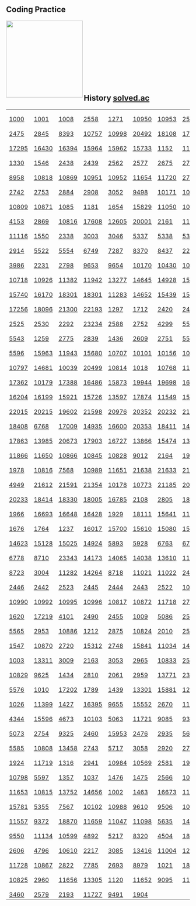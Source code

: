 ## Coding Practice
<img align='left' src="http://mazassumnida.wtf/api/v2/generate_badge?boj=ket0804" height="210">
</br></br></br></br></br></br></br></br></br></br>

## History <a href="https://solved.ac/profile/ket0804"> solved.ac
   
<table>
<tr>
   <td>
      <a href="https://www.acmicpc.net/problem/1000">
          <img src="https://static.solved.ac/tier_small/1.svg" height="14">
          1000
      </a>
   </td>
   <td>
      <a href="https://www.acmicpc.net/problem/1001">
          <img src="https://static.solved.ac/tier_small/1.svg" height="14">
          1001
      </a>
   </td>
   <td>
      <a href="https://www.acmicpc.net/problem/1008">
          <img src="https://static.solved.ac/tier_small/1.svg" height="14">
          1008
      </a>
   </td>
   <td>
      <a href="https://www.acmicpc.net/problem/2558">
          <img src="https://static.solved.ac/tier_small/1.svg" height="14">
          2558
      </a>
   </td>
   <td>
      <a href="https://www.acmicpc.net/problem/1271">
          <img src="https://static.solved.ac/tier_small/1.svg" height="14">
          1271
      </a>
   </td>
   <td>
      <a href="https://www.acmicpc.net/problem/10950">
          <img src="https://static.solved.ac/tier_small/3.svg" height="14">
          10950
      </a>
   </td>
   <td>
      <a href="https://www.acmicpc.net/problem/10953">
          <img src="https://static.solved.ac/tier_small/4.svg" height="14">
          10953
      </a>
   </td>
   <td>
      <a href="https://www.acmicpc.net/problem/2557">
          <img src="https://static.solved.ac/tier_small/1.svg" height="14">
          2557
      </a>
   </td>
</tr>
<tr>
   <td>
      <a href="https://www.acmicpc.net/problem/2475">
          <img src="https://static.solved.ac/tier_small/1.svg" height="14">
          2475
      </a>
   </td>
   <td>
      <a href="https://www.acmicpc.net/problem/2845">
          <img src="https://static.solved.ac/tier_small/1.svg" height="14">
          2845
      </a>
   </td>
   <td>
      <a href="https://www.acmicpc.net/problem/8393">
          <img src="https://static.solved.ac/tier_small/1.svg" height="14">
          8393
      </a>
   </td>
   <td>
      <a href="https://www.acmicpc.net/problem/10757">
          <img src="https://static.solved.ac/tier_small/1.svg" height="14">
          10757
      </a>
   </td>
   <td>
      <a href="https://www.acmicpc.net/problem/10998">
          <img src="https://static.solved.ac/tier_small/1.svg" height="14">
          10998
      </a>
   </td>
   <td>
      <a href="https://www.acmicpc.net/problem/20492">
          <img src="https://static.solved.ac/tier_small/1.svg" height="14">
          20492
      </a>
   </td>
   <td>
      <a href="https://www.acmicpc.net/problem/18108">
          <img src="https://static.solved.ac/tier_small/1.svg" height="14">
          18108
      </a>
   </td>
   <td>
      <a href="https://www.acmicpc.net/problem/17496">
          <img src="https://static.solved.ac/tier_small/1.svg" height="14">
          17496
      </a>
   </td>
</tr>
<tr>
   <td>
      <a href="https://www.acmicpc.net/problem/17295">
          <img src="https://static.solved.ac/tier_small/1.svg" height="14">
          17295
      </a>
   </td>
   <td>
      <a href="https://www.acmicpc.net/problem/16430">
          <img src="https://static.solved.ac/tier_small/1.svg" height="14">
          16430
      </a>
   </td>
   <td>
      <a href="https://www.acmicpc.net/problem/16394">
          <img src="https://static.solved.ac/tier_small/1.svg" height="14">
          16394
      </a>
   </td>
   <td>
      <a href="https://www.acmicpc.net/problem/15964">
          <img src="https://static.solved.ac/tier_small/1.svg" height="14">
          15964
      </a>
   </td>
   <td>
      <a href="https://www.acmicpc.net/problem/15962">
          <img src="https://static.solved.ac/tier_small/1.svg" height="14">
          15962
      </a>
   </td>
   <td>
      <a href="https://www.acmicpc.net/problem/15733">
          <img src="https://static.solved.ac/tier_small/1.svg" height="14">
          15733
      </a>
   </td>
   <td>
      <a href="https://www.acmicpc.net/problem/1152">
          <img src="https://static.solved.ac/tier_small/4.svg" height="14">
          1152
      </a>
   </td>
   <td>
      <a href="https://www.acmicpc.net/problem/1157">
          <img src="https://static.solved.ac/tier_small/5.svg" height="14">
          1157
      </a>
   </td>
</tr>
 <tr>
   <td>
      <a href="https://www.acmicpc.net/problem/1330">
          <img src="https://static.solved.ac/tier_small/2.svg" height="14">
          1330
      </a>
   </td>
   <td>
      <a href="https://www.acmicpc.net/problem/1546">
          <img src="https://static.solved.ac/tier_small/5.svg" height="14">
          1546
      </a>
   </td>
   <td>
      <a href="https://www.acmicpc.net/problem/2438">
          <img src="https://static.solved.ac/tier_small/3.svg" height="14">
          2438
      </a>
   </td>
   <td>
      <a href="https://www.acmicpc.net/problem/2439">
          <img src="https://static.solved.ac/tier_small/3.svg" height="14">
          2439
      </a>
   </td>
   <td>
      <a href="https://www.acmicpc.net/problem/2562">
          <img src="https://static.solved.ac/tier_small/4.svg" height="14">
          2562
      </a>
   </td>
   <td>
      <a href="https://www.acmicpc.net/problem/2577">
          <img src="https://static.solved.ac/tier_small/4.svg" height="14">
          2577
      </a>
   </td>
   <td>
      <a href="https://www.acmicpc.net/problem/2675">
          <img src="https://static.solved.ac/tier_small/4.svg" height="14">
          2675
      </a>
   </td>
   <td>
      <a href="https://www.acmicpc.net/problem/2739">
          <img src="https://static.solved.ac/tier_small/3.svg" height="14">
          2739
      </a>
   </td>
</tr>
<tr>
   <td>
      <a href="https://www.acmicpc.net/problem/8958">
          <img src="https://static.solved.ac/tier_small/4.svg" height="14">
          8958
      </a>
   </td>
   <td>
      <a href="https://www.acmicpc.net/problem/10818">
          <img src="https://static.solved.ac/tier_small/3.svg" height="14">
          10818
      </a>
   </td>
   <td>
      <a href="https://www.acmicpc.net/problem/10869">
          <img src="https://static.solved.ac/tier_small/1.svg" height="14">
          10869
      </a>
   </td>
   <td>
      <a href="https://www.acmicpc.net/problem/10951">
          <img src="https://static.solved.ac/tier_small/3.svg" height="14">
          10951
      </a>
   </td>
   <td>
      <a href="https://www.acmicpc.net/problem/10952">
          <img src="https://static.solved.ac/tier_small/3.svg" height="14">
          10952
      </a>
   </td>
   <td>
      <a href="https://www.acmicpc.net/problem/11654">
          <img src="https://static.solved.ac/tier_small/1.svg" height="14">
          11654
      </a>
   </td>
   <td>
      <a href="https://www.acmicpc.net/problem/11720">
          <img src="https://static.solved.ac/tier_small/4.svg" height="14">
          11720
      </a>
   </td>
   <td>
      <a href="https://www.acmicpc.net/problem/2741">
          <img src="https://static.solved.ac/tier_small/3.svg" height="14">
          2741
      </a>
   </td>
</tr>
<tr>
   <td>
      <a href="https://www.acmicpc.net/problem/2742">
          <img src="https://static.solved.ac/tier_small/3.svg" height="14">
          2742
      </a>
   </td>
   <td>
      <a href="https://www.acmicpc.net/problem/2753">
          <img src="https://static.solved.ac/tier_small/2.svg" height="14">
          2753
      </a>
   </td>
   <td>
      <a href="https://www.acmicpc.net/problem/2884">
          <img src="https://static.solved.ac/tier_small/3.svg" height="14">
          2884
      </a>
   </td>
   <td>
      <a href="https://www.acmicpc.net/problem/2908">
          <img src="https://static.solved.ac/tier_small/4.svg" height="14">
          2908
      </a>
   </td>
   <td>
      <a href="https://www.acmicpc.net/problem/3052">
          <img src="https://static.solved.ac/tier_small/4.svg" height="14">
          3052
      </a>
   </td>
   <td>
      <a href="https://www.acmicpc.net/problem/9498">
          <img src="https://static.solved.ac/tier_small/2.svg" height="14">
          9498
      </a>
   </td>
   <td>
      <a href="https://www.acmicpc.net/problem/10171">
          <img src="https://static.solved.ac/tier_small/1.svg" height="14">
          10171
      </a>
   </td>
   <td>
      <a href="https://www.acmicpc.net/problem/10172">
          <img src="https://static.solved.ac/tier_small/1.svg" height="14">
          10172
      </a>
   </td>
</tr>
<tr>
   <td>
      <a href="https://www.acmicpc.net/problem/10809">
          <img src="https://static.solved.ac/tier_small/4.svg" height="14">
          10809
      </a>
   </td>
   <td>
      <a href="https://www.acmicpc.net/problem/10871">
          <img src="https://static.solved.ac/tier_small/3.svg" height="14">
          10871
      </a>
   </td>
   <td>
      <a href="https://www.acmicpc.net/problem/1085">
          <img src="https://static.solved.ac/tier_small/3.svg" height="14">
          1085
      </a>
   </td>
   <td>
      <a href="https://www.acmicpc.net/problem/1181">
          <img src="https://static.solved.ac/tier_small/6.svg" height="14">
          1181
      </a>
   </td>
   <td>
      <a href="https://www.acmicpc.net/problem/1654">
          <img src="https://static.solved.ac/tier_small/8.svg" height="14">
          1654
      </a>
   </td>
   <td>
      <a href="https://www.acmicpc.net/problem/15829">
          <img src="https://static.solved.ac/tier_small/4.svg" height="14">
          15829
      </a>
   </td>
   <td>
      <a href="https://www.acmicpc.net/problem/11050">
          <img src="https://static.solved.ac/tier_small/5.svg" height="14">
          11050
      </a>
   </td>
   <td>
      <a href="https://www.acmicpc.net/problem/10250">
          <img src="https://static.solved.ac/tier_small/3.svg" height="14">
          10250
      </a>
   </td>
</tr>
<tr>
   <td>
      <a href="https://www.acmicpc.net/problem/4153">
          <img src="https://static.solved.ac/tier_small/3.svg" height="14">
          4153
      </a>
   </td>
   <td>
      <a href="https://www.acmicpc.net/problem/2869">
          <img src="https://static.solved.ac/tier_small/5.svg" height="14">
          2869
      </a>
   </td>
   <td>
      <a href="https://www.acmicpc.net/problem/10816">
          <img src="https://static.solved.ac/tier_small/7.svg" height="14">
          10816
      </a>
   </td>
   <td>
      <a href="https://www.acmicpc.net/problem/17608">
          <img src="https://static.solved.ac/tier_small/4.svg" height="14">
          17608
      </a>
   </td>
   <td>
      <a href="https://www.acmicpc.net/problem/12605">
          <img src="https://static.solved.ac/tier_small/5.svg" height="14">
          12605
      </a>
   </td>
   <td>
      <a href="https://www.acmicpc.net/problem/20001">
          <img src="https://static.solved.ac/tier_small/5.svg" height="14">
          20001
      </a>
   </td>
   <td>
      <a href="https://www.acmicpc.net/problem/2161">
          <img src="https://static.solved.ac/tier_small/4.svg" height="14">
          2161
      </a>
   </td>
   <td>
      <a href="https://www.acmicpc.net/problem/1158">
          <img src="https://static.solved.ac/tier_small/6.svg" height="14">
          1158
      </a>
   </td>
</tr>
<tr>
   <td>
      <a href="https://www.acmicpc.net/problem/11116">
          <img src="https://static.solved.ac/tier_small/6.svg" height="14">
          11116
      </a>
   </td>
   <td>
      <a href="https://www.acmicpc.net/problem/1550">
          <img src="https://static.solved.ac/tier_small/1.svg" height="14">
          1550
      </a>
   </td>
   <td>
      <a href="https://www.acmicpc.net/problem/2338">
          <img src="https://static.solved.ac/tier_small/1.svg" height="14">
          2338
      </a>
   </td>
   <td>
      <a href="https://www.acmicpc.net/problem/3003">
          <img src="https://static.solved.ac/tier_small/1.svg" height="14">
          3003
      </a>
   </td>
   <td>
      <a href="https://www.acmicpc.net/problem/3046">
          <img src="https://static.solved.ac/tier_small/1.svg" height="14">
          3046
      </a>
   </td>
   <td>
      <a href="https://www.acmicpc.net/problem/5337">
          <img src="https://static.solved.ac/tier_small/1.svg" height="14">
          5337
      </a>
   </td>
   <td>
      <a href="https://www.acmicpc.net/problem/5338">
          <img src="https://static.solved.ac/tier_small/1.svg" height="14">
          5338
      </a>
   </td>
   <td>
      <a href="https://www.acmicpc.net/problem/5339">
          <img src="https://static.solved.ac/tier_small/1.svg" height="14">
          5339
      </a>
   </td>
</tr>
<tr>
   <td>
      <a href="https://www.acmicpc.net/problem/2914">
          <img src="https://static.solved.ac/tier_small/1.svg" height="14">
          2914 
      </a>
   </td>
   <td>
      <a href="https://www.acmicpc.net/problem/5522">
          <img src="https://static.solved.ac/tier_small/1.svg" height="14">
          5522 
      </a>
   </td>
   <td>
      <a href="https://www.acmicpc.net/problem/5554">
          <img src="https://static.solved.ac/tier_small/1.svg" height="14">
          5554 
      </a>
   </td>
   <td>
      <a href="https://www.acmicpc.net/problem/6749">
          <img src="https://static.solved.ac/tier_small/1.svg" height="14">
          6749 
      </a>
   </td>
   <td>
      <a href="https://www.acmicpc.net/problem/7287">
          <img src="https://static.solved.ac/tier_small/1.svg" height="14">
          7287 
      </a>
   </td>
   <td>
      <a href="https://www.acmicpc.net/problem/8370">
          <img src="https://static.solved.ac/tier_small/1.svg" height="14">
          8370 
      </a>
   </td>
   <td>
      <a href="https://www.acmicpc.net/problem/8437">
          <img src="https://static.solved.ac/tier_small/1.svg" height="14">
          8437 
      </a>
   </td>
   <td>
      <a href="https://www.acmicpc.net/problem/22403">
          <img src="https://static.solved.ac/tier_small/5.svg" height="14">
          22403 
      </a>
   </td>
</tr>
<tr>
   <td>
      <a href="https://www.acmicpc.net/problem/3986">
          <img src="https://static.solved.ac/tier_small/7.svg" height="14">
          3986 
      </a>
   </td>
   <td>
      <a href="https://www.acmicpc.net/problem/2231">
          <img src="https://static.solved.ac/tier_small/4.svg" height="14">
          2231 
      </a>
   </td>
   <td>
      <a href="https://www.acmicpc.net/problem/2798">
          <img src="https://static.solved.ac/tier_small/4.svg" height="14">
          2798 
      </a>
   </td>
   <td>
      <a href="https://www.acmicpc.net/problem/9653">
          <img src="https://static.solved.ac/tier_small/1.svg" height="14">
          9653 
      </a>
   </td>
   <td>
      <a href="https://www.acmicpc.net/problem/9654">
          <img src="https://static.solved.ac/tier_small/1.svg" height="14">
          9654 
      </a>
   </td>
   <td>
      <a href="https://www.acmicpc.net/problem/10170">
          <img src="https://static.solved.ac/tier_small/1.svg" height="14">
          10170 
      </a>
   </td>
   <td>
      <a href="https://www.acmicpc.net/problem/10430">
          <img src="https://static.solved.ac/tier_small/1.svg" height="14">
          10430 
      </a>
   </td>
   <td>
      <a href="https://www.acmicpc.net/problem/10699">
          <img src="https://static.solved.ac/tier_small/1.svg" height="14">
          10699 
      </a>
   </td>
</tr>
<tr>
   <td>
      <a href="https://www.acmicpc.net/problem/10718">
          <img src="https://static.solved.ac/tier_small/1.svg" height="14">
          10718 
      </a>
   </td>
   <td>
      <a href="https://www.acmicpc.net/problem/10926">
          <img src="https://static.solved.ac/tier_small/1.svg" height="14">
          10926 
      </a>
   </td>
   <td>
      <a href="https://www.acmicpc.net/problem/11382">
          <img src="https://static.solved.ac/tier_small/1.svg" height="14">
          11382 
      </a>
   </td>
   <td>
      <a href="https://www.acmicpc.net/problem/11942">
          <img src="https://static.solved.ac/tier_small/1.svg" height="14">
          11942 
      </a>
   </td>
   <td>
      <a href="https://www.acmicpc.net/problem/13277">
          <img src="https://static.solved.ac/tier_small/1.svg" height="14">
          13277 
      </a>
   </td>
   <td>
      <a href="https://www.acmicpc.net/problem/14645">
          <img src="https://static.solved.ac/tier_small/1.svg" height="14">
          14645 
      </a>
   </td>
   <td>
      <a href="https://www.acmicpc.net/problem/14928">
          <img src="https://static.solved.ac/tier_small/1.svg" height="14">
          14928 
      </a>
   </td>
   <td>
      <a href="https://www.acmicpc.net/problem/15727">
          <img src="https://static.solved.ac/tier_small/1.svg" height="14">
          15727 
      </a>
   </td>
</tr>
<tr>
   <td>
      <a href="https://www.acmicpc.net/problem/15740">
          <img src="https://static.solved.ac/tier_small/1.svg" height="14">
          15740 
      </a>
   </td>
   <td>
      <a href="https://www.acmicpc.net/problem/16170">
          <img src="https://static.solved.ac/tier_small/1.svg" height="14">
          16170 
      </a>
   </td>
   <td>
      <a href="https://www.acmicpc.net/problem/18301">
          <img src="https://static.solved.ac/tier_small/1.svg" height="14">
          18301 
      </a>
   </td>
   <td>
      <a href="https://www.acmicpc.net/problem/20254">
          <img src="https://static.solved.ac/tier_small/1.svg" height="14">
          18301 
      </a>
   </td>
   <td>
      <a href="https://www.acmicpc.net/problem/11283">
          <img src="https://static.solved.ac/tier_small/1.svg" height="14">
          11283 
      </a>
   </td>
   <td>
      <a href="https://www.acmicpc.net/problem/14652">
          <img src="https://static.solved.ac/tier_small/1.svg" height="14">
          14652 
      </a>
   </td>
   <td>
      <a href="https://www.acmicpc.net/problem/15439">
          <img src="https://static.solved.ac/tier_small/1.svg" height="14">
          15439 
      </a>
   </td>
   <td>
      <a href="https://www.acmicpc.net/problem/15894">
          <img src="https://static.solved.ac/tier_small/1.svg" height="14">
          15894 
      </a>
   </td>
</tr>
<tr>
   <td>
      <a href="https://www.acmicpc.net/problem/17256">
          <img src="https://static.solved.ac/tier_small/1.svg" height="14">
          17256 
      </a>
   </td>
   <td>
      <a href="https://www.acmicpc.net/problem/18096">
          <img src="https://static.solved.ac/tier_small/1.svg" height="14">
          18096 
      </a>
   </td>
   <td>
      <a href="https://www.acmicpc.net/problem/21300">
          <img src="https://static.solved.ac/tier_small/1.svg" height="14">
          21300 
      </a>
   </td>
   <td>
      <a href="https://www.acmicpc.net/problem/22193">
          <img src="https://static.solved.ac/tier_small/1.svg" height="14">
          22193 
      </a>
   </td>
   <td>
      <a href="https://www.acmicpc.net/problem/1297">
          <img src="https://static.solved.ac/tier_small/2.svg" height="14">
          1297 
      </a>
   </td>
   <td>
      <a href="https://www.acmicpc.net/problem/1712">
          <img src="https://static.solved.ac/tier_small/2.svg" height="14">
          1712 
      </a>
   </td>
   <td>
      <a href="https://www.acmicpc.net/problem/2420">
          <img src="https://static.solved.ac/tier_small/2.svg" height="14">
          2420 
      </a>
   </td>
   <td>
      <a href="https://www.acmicpc.net/problem/2480">
          <img src="https://static.solved.ac/tier_small/2.svg" height="14">
          2480 
      </a>
   </td>
</tr>
<tr>
   <td>
      <a href="https://www.acmicpc.net/problem/2525">
          <img src="https://static.solved.ac/tier_small/2.svg" height="14">
          2525 
      </a>
   </td>
   <td>
      <a href="https://www.acmicpc.net/problem/2530">
          <img src="https://static.solved.ac/tier_small/2.svg" height="14">
          2530 
      </a>
   </td>
   <td>
      <a href="https://www.acmicpc.net/problem/2292">
          <img src="https://static.solved.ac/tier_small/4.svg" height="14">
          2292 
      </a>
   </td>
   <td>
      <a href="https://www.acmicpc.net/problem/23234">
          <img src="https://static.solved.ac/tier_small/1.svg" height="14">
          23234 
      </a>
   </td>
   <td>
      <a href="https://www.acmicpc.net/problem/2588">
          <img src="https://static.solved.ac/tier_small/2.svg" height="14">
          2588 
      </a>
   </td>
   <td>
      <a href="https://www.acmicpc.net/problem/2752">
          <img src="https://static.solved.ac/tier_small/2.svg" height="14">
          2752 
      </a>
   </td>
   <td>
      <a href="https://www.acmicpc.net/problem/4299">
          <img src="https://static.solved.ac/tier_small/2.svg" height="14">
          4299 
      </a>
   </td>
   <td>
      <a href="https://www.acmicpc.net/problem/5532">
          <img src="https://static.solved.ac/tier_small/2.svg" height="14">
          5532 
      </a>
   </td>
</tr>
<tr>
   <td>
      <a href="https://www.acmicpc.net/problem/5543">
          <img src="https://static.solved.ac/tier_small/2.svg" height="14">
          5543 
      </a>
   </td>
   <td>
      <a href="https://www.acmicpc.net/problem/1259">
          <img src="https://static.solved.ac/tier_small/5.svg" height="14">
          1259 
      </a>
   </td>
   <td>
      <a href="https://www.acmicpc.net/problem/2775">
          <img src="https://static.solved.ac/tier_small/4.svg" height="14">
          2775 
      </a>
   </td>
   <td>
      <a href="https://www.acmicpc.net/problem/2839">
          <img src="https://static.solved.ac/tier_small/5.svg" height="14">
          2839 
      </a>
   </td>
   <td>
      <a href="https://www.acmicpc.net/problem/1436">
          <img src="https://static.solved.ac/tier_small/6.svg" height="14">
          1436 
      </a>
   </td>
   <td>
      <a href="https://www.acmicpc.net/problem/2609">
          <img src="https://static.solved.ac/tier_small/6.svg" height="14">
          2609 
      </a>
   </td>
   <td>
      <a href="https://www.acmicpc.net/problem/2751">
          <img src="https://static.solved.ac/tier_small/6.svg" height="14">
          2751 
      </a>
   </td>
   <td>
      <a href="https://www.acmicpc.net/problem/5575">
          <img src="https://static.solved.ac/tier_small/2.svg" height="14">
          5575 
      </a>
   </td>
</tr>
<tr>
   <td>
      <a href="https://www.acmicpc.net/problem/5596">
          <img src="https://static.solved.ac/tier_small/2.svg" height="14">
          5596 
      </a>
   </td>
   <td>
      <a href="https://www.acmicpc.net/problem/15963">
          <img src="https://static.solved.ac/tier_small/2.svg" height="14">
          15963 
      </a>
   </td>
   <td>
      <a href="https://www.acmicpc.net/problem/11943">
          <img src="https://static.solved.ac/tier_small/2.svg" height="14">
          11943 
      </a>
   </td>
   <td>
      <a href="https://www.acmicpc.net/problem/15680">
          <img src="https://static.solved.ac/tier_small/2.svg" height="14">
          15680 
      </a>
   </td>
   <td>
      <a href="https://www.acmicpc.net/problem/10707">
          <img src="https://static.solved.ac/tier_small/2.svg" height="14">
          10707 
      </a>
   </td>
   <td>
      <a href="https://www.acmicpc.net/problem/10101">
          <img src="https://static.solved.ac/tier_small/2.svg" height="14">
          10101 
      </a>
   </td>
   <td>
      <a href="https://www.acmicpc.net/problem/10156">
          <img src="https://static.solved.ac/tier_small/2.svg" height="14">
          10156 
      </a>
   </td>
   <td>
      <a href="https://www.acmicpc.net/problem/10162">
          <img src="https://static.solved.ac/tier_small/2.svg" height="14">
          10162 
      </a>
   </td>
</tr>
<tr>
   <td>
      <a href="https://www.acmicpc.net/problem/10797">
          <img src="https://static.solved.ac/tier_small/2.svg" height="14">
          10797 
      </a>
   </td>
   <td>
      <a href="https://www.acmicpc.net/problem/14681">
          <img src="https://static.solved.ac/tier_small/2.svg" height="14">
          14681 
      </a>
   </td>
   <td>
      <a href="https://www.acmicpc.net/problem/10039">
          <img src="https://static.solved.ac/tier_small/2.svg" height="14">
          10039 
      </a>
   </td>
   <td>
      <a href="https://www.acmicpc.net/problem/20499">
          <img src="https://static.solved.ac/tier_small/2.svg" height="14">
          20499 
      </a>
   </td>
   <td>
      <a href="https://www.acmicpc.net/problem/10814">
          <img src="https://static.solved.ac/tier_small/6.svg" height="14">
          10814 
      </a>
   </td>
   <td>
      <a href="https://www.acmicpc.net/problem/1018">
          <img src="https://static.solved.ac/tier_small/6.svg" height="14">
          1018 
      </a>
   </td>
   <td>
      <a href="https://www.acmicpc.net/problem/10768">
          <img src="https://static.solved.ac/tier_small/2.svg" height="14">
          10768 
      </a>
   </td>
   <td>
      <a href="https://www.acmicpc.net/problem/11948">
          <img src="https://static.solved.ac/tier_small/2.svg" height="14">
          11948 
      </a>
   </td>
</tr>
<tr>
   <td>
      <a href="https://www.acmicpc.net/problem/17362">
          <img src="https://static.solved.ac/tier_small/2.svg" height="14">
          17362 
      </a>
   </td>
   <td>
      <a href="https://www.acmicpc.net/problem/10179">
          <img src="https://static.solved.ac/tier_small/2.svg" height="14">
          10179 
      </a>
   </td>
   <td>
      <a href="https://www.acmicpc.net/problem/17388">
          <img src="https://static.solved.ac/tier_small/2.svg" height="14">
          17388 
      </a>
   </td>
   <td>
      <a href="https://www.acmicpc.net/problem/16486">
          <img src="https://static.solved.ac/tier_small/2.svg" height="14">
          16486 
      </a>
   </td>
   <td>
      <a href="https://www.acmicpc.net/problem/15873">
          <img src="https://static.solved.ac/tier_small/2.svg" height="14">
          15873 
      </a>
   </td>
   <td>
      <a href="https://www.acmicpc.net/problem/19944">
          <img src="https://static.solved.ac/tier_small/2.svg" height="14">
          19944 
      </a>
   </td>
   <td>
      <a href="https://www.acmicpc.net/problem/19698">
          <img src="https://static.solved.ac/tier_small/2.svg" height="14">
          19698 
      </a>
   </td>
   <td>
      <a href="https://www.acmicpc.net/problem/16431">
          <img src="https://static.solved.ac/tier_small/2.svg" height="14">
          16431 
      </a>
   </td>
</tr>  
<tr>
   <td>
      <a href="https://www.acmicpc.net/problem/16204">
          <img src="https://static.solved.ac/tier_small/2.svg" height="14">
          16204 
      </a>
   </td>
   <td>
      <a href="https://www.acmicpc.net/problem/16199">
          <img src="https://static.solved.ac/tier_small/2.svg" height="14">
          16199 
      </a>
   </td>
   <td>
      <a href="https://www.acmicpc.net/problem/15921">
          <img src="https://static.solved.ac/tier_small/2.svg" height="14">
          15921 
      </a>
   </td>
   <td>
      <a href="https://www.acmicpc.net/problem/15726">
          <img src="https://static.solved.ac/tier_small/2.svg" height="14">
          15726 
      </a>
   </td>
   <td>
      <a href="https://www.acmicpc.net/problem/13597">
          <img src="https://static.solved.ac/tier_small/2.svg" height="14">
          13597 
      </a>
   </td>
   <td>
      <a href="https://www.acmicpc.net/problem/17874">
          <img src="https://static.solved.ac/tier_small/2.svg" height="14">
          17874 
      </a>
   </td>
   <td>
      <a href="https://www.acmicpc.net/problem/11549">
          <img src="https://static.solved.ac/tier_small/2.svg" height="14">
          11549 
      </a>
   </td>
   <td>
      <a href="https://www.acmicpc.net/problem/15059">
          <img src="https://static.solved.ac/tier_small/2.svg" height="14">
          15059 
      </a>
   </td>
</tr>     
<tr>
   <td>
      <a href="https://www.acmicpc.net/problem/22015">
          <img src="https://static.solved.ac/tier_small/2.svg" height="14">
          22015 
      </a>
   </td>
   <td>
      <a href="https://www.acmicpc.net/problem/20215">
          <img src="https://static.solved.ac/tier_small/2.svg" height="14">
          20215 
      </a>
   </td>
   <td>
      <a href="https://www.acmicpc.net/problem/19602">
          <img src="https://static.solved.ac/tier_small/2.svg" height="14">
          19602 
      </a>
   </td>
   <td>
      <a href="https://www.acmicpc.net/problem/21598">
          <img src="https://static.solved.ac/tier_small/2.svg" height="14">
          21598 
      </a>
   </td>
   <td>
      <a href="https://www.acmicpc.net/problem/20976">
          <img src="https://static.solved.ac/tier_small/2.svg" height="14">
          20976 
      </a>
   </td>
   <td>
      <a href="https://www.acmicpc.net/problem/20352">
          <img src="https://static.solved.ac/tier_small/2.svg" height="14">
          20352 
      </a>
   </td>
   <td>
      <a href="https://www.acmicpc.net/problem/20232">
          <img src="https://static.solved.ac/tier_small/2.svg" height="14">
          20232 
      </a>
   </td>
   <td>
      <a href="https://www.acmicpc.net/problem/21335">
          <img src="https://static.solved.ac/tier_small/2.svg" height="14">
          21335 
      </a>
   </td>
</tr>     
<tr>
   <td>
      <a href="https://www.acmicpc.net/problem/18408">
          <img src="https://static.solved.ac/tier_small/2.svg" height="14">
          18408 
      </a>
   </td>
   <td>
      <a href="https://www.acmicpc.net/problem/6768">
          <img src="https://static.solved.ac/tier_small/2.svg" height="14">
          6768 
      </a>
   </td>
   <td>
      <a href="https://www.acmicpc.net/problem/17009">
          <img src="https://static.solved.ac/tier_small/2.svg" height="14">
          17009 
      </a>
   </td>
   <td>
      <a href="https://www.acmicpc.net/problem/14935">
          <img src="https://static.solved.ac/tier_small/2.svg" height="14">
          14935 
      </a>
   </td>
   <td>
      <a href="https://www.acmicpc.net/problem/16600">
          <img src="https://static.solved.ac/tier_small/2.svg" height="14">
          16600 
      </a>
   </td>
   <td>
      <a href="https://www.acmicpc.net/problem/20353">
          <img src="https://static.solved.ac/tier_small/2.svg" height="14">
          20353 
      </a>
   </td>
   <td>
      <a href="https://www.acmicpc.net/problem/18411">
          <img src="https://static.solved.ac/tier_small/2.svg" height="14">
          18411 
      </a>
   </td>
   <td>
      <a href="https://www.acmicpc.net/problem/14470">
          <img src="https://static.solved.ac/tier_small/2.svg" height="14">
          14470 
      </a>
   </td>
</tr>    
<tr>
   <td>
      <a href="https://www.acmicpc.net/problem/17863">
          <img src="https://static.solved.ac/tier_small/2.svg" height="14">
          17863 
      </a>
   </td>
   <td>
      <a href="https://www.acmicpc.net/problem/13985">
          <img src="https://static.solved.ac/tier_small/2.svg" height="14">
          13985 
      </a>
   </td>
   <td>
      <a href="https://www.acmicpc.net/problem/20673">
          <img src="https://static.solved.ac/tier_small/2.svg" height="14">
          20673 
      </a>
   </td>
   <td>
      <a href="https://www.acmicpc.net/problem/17903">
          <img src="https://static.solved.ac/tier_small/2.svg" height="14">
          17903 
      </a>
   </td>
   <td>
      <a href="https://www.acmicpc.net/problem/16727">
          <img src="https://static.solved.ac/tier_small/2.svg" height="14">
          16727 
      </a>
   </td>
   <td>
      <a href="https://www.acmicpc.net/problem/13866">
          <img src="https://static.solved.ac/tier_small/2.svg" height="14">
          13866 
      </a>
   </td>
   <td>
      <a href="https://www.acmicpc.net/problem/15474">
          <img src="https://static.solved.ac/tier_small/2.svg" height="14">
          15474 
      </a>
   </td>
   <td>
      <a href="https://www.acmicpc.net/problem/13136">
          <img src="https://static.solved.ac/tier_small/2.svg" height="14">
          13136 
      </a>
   </td>
</tr>
<tr>
   <td>
      <a href="https://www.acmicpc.net/problem/11866">
          <img src="https://static.solved.ac/tier_small/7.svg" height="14">
          11866 
      </a>
   </td>
   <td>
      <a href="https://www.acmicpc.net/problem/11650">
          <img src="https://static.solved.ac/tier_small/6.svg" height="14">
          11650 
      </a>
   </td>
   <td>
      <a href="https://www.acmicpc.net/problem/10866">
          <img src="https://static.solved.ac/tier_small/7.svg" height="14">
          10866 
      </a>
   </td>
   <td>
      <a href="https://www.acmicpc.net/problem/10845">
          <img src="https://static.solved.ac/tier_small/7.svg" height="14">
          10845 
      </a>
   </td>
   <td>
      <a href="https://www.acmicpc.net/problem/10828">
          <img src="https://static.solved.ac/tier_small/7.svg" height="14">
          10828 
      </a>
   </td>
   <td>
      <a href="https://www.acmicpc.net/problem/9012">
          <img src="https://static.solved.ac/tier_small/7.svg" height="14">
          9012 
      </a>
   </td>
   <td>
      <a href="https://www.acmicpc.net/problem/2164">
          <img src="https://static.solved.ac/tier_small/7.svg" height="14">
          2164 
      </a>
   </td>
   <td>
      <a href="https://www.acmicpc.net/problem/1920">
          <img src="https://static.solved.ac/tier_small/7.svg" height="14">
          1920 
      </a>
   </td>
</tr>
<tr>
   <td>
      <a href="https://www.acmicpc.net/problem/1978">
          <img src="https://static.solved.ac/tier_small/7.svg" height="14">
          1978 
      </a>
   </td>
   <td>
      <a href="https://www.acmicpc.net/problem/10816">
          <img src="https://static.solved.ac/tier_small/7.svg" height="14">
          10816 
      </a>
   </td>
   <td>
      <a href="https://www.acmicpc.net/problem/7568">
          <img src="https://static.solved.ac/tier_small/6.svg" height="14">
          7568 
      </a>
   </td>
   <td>
      <a href="https://www.acmicpc.net/problem/10989">
          <img src="https://static.solved.ac/tier_small/6.svg" height="14">
          10989 
      </a>
   </td>
   <td>
      <a href="https://www.acmicpc.net/problem/11651">
          <img src="https://static.solved.ac/tier_small/6.svg" height="14">
          11651 
      </a>
   </td>
   <td>
      <a href="https://www.acmicpc.net/problem/21638">
          <img src="https://static.solved.ac/tier_small/2.svg" height="14">
          21638 
      </a>
   </td>
   <td>
      <a href="https://www.acmicpc.net/problem/21633">
          <img src="https://static.solved.ac/tier_small/2.svg" height="14">
          21633 
      </a>
   </td>
   <td>
      <a href="https://www.acmicpc.net/problem/21631">
          <img src="https://static.solved.ac/tier_small/2.svg" height="14">
          21631 
      </a>
   </td>
</tr>    
<tr>
   <td>
      <a href="https://www.acmicpc.net/problem/4949">
          <img src="https://static.solved.ac/tier_small/7.svg" height="14">
          4949 
      </a>
   </td>
   <td>
      <a href="https://www.acmicpc.net/problem/21612">
          <img src="https://static.solved.ac/tier_small/2.svg" height="14">
          21612 
      </a>
   </td>
   <td>
      <a href="https://www.acmicpc.net/problem/21591">
          <img src="https://static.solved.ac/tier_small/2.svg" height="14">
          21591 
      </a>
   </td>
   <td>
      <a href="https://www.acmicpc.net/problem/21354">
          <img src="https://static.solved.ac/tier_small/2.svg" height="14">
          21354 
      </a>
   </td>
   <td>
      <a href="https://www.acmicpc.net/problem/10178">
          <img src="https://static.solved.ac/tier_small/3.svg" height="14">
          10178 
      </a>
   </td>
   <td>
      <a href="https://www.acmicpc.net/problem/10773">
          <img src="https://static.solved.ac/tier_small/7.svg" height="14">
          10773 
      </a>
   </td>
   <td>
      <a href="https://www.acmicpc.net/problem/21185">
          <img src="https://static.solved.ac/tier_small/2.svg" height="14">
          21185 
      </a>
   </td>
   <td>
      <a href="https://www.acmicpc.net/problem/20839">
          <img src="https://static.solved.ac/tier_small/2.svg" height="14">
          20839 
      </a>
   </td>
</tr>   
<tr>
   <td>
      <a href="https://www.acmicpc.net/problem/20233">
          <img src="https://static.solved.ac/tier_small/2.svg" height="14">
          20233 
      </a>
   </td>
   <td>
      <a href="https://www.acmicpc.net/problem/18414">
          <img src="https://static.solved.ac/tier_small/2.svg" height="14">
          18414 
      </a>
   </td>
   <td>
      <a href="https://www.acmicpc.net/problem/18330">
          <img src="https://static.solved.ac/tier_small/2.svg" height="14">
          18330 
      </a>
   </td>
   <td>
      <a href="https://www.acmicpc.net/problem/18005">
          <img src="https://static.solved.ac/tier_small/2.svg" height="14">
          18005 
      </a>
   </td>
   <td>
      <a href="https://www.acmicpc.net/problem/16785">
          <img src="https://static.solved.ac/tier_small/2.svg" height="14">
          16785 
      </a>
   </td>
   <td>
      <a href="https://www.acmicpc.net/problem/2108">
          <img src="https://static.solved.ac/tier_small/7.svg" height="14">
          2108 
      </a>
   </td>
   <td>
      <a href="https://www.acmicpc.net/problem/2805">
          <img src="https://static.solved.ac/tier_small/8.svg" height="14">
          2805 
      </a>
   </td>
   <td>
      <a href="https://www.acmicpc.net/problem/1874">
          <img src="https://static.solved.ac/tier_small/8.svg" height="14">
          1874 
      </a>
   </td>
</tr>     
<tr>
   <td>
      <a href="https://www.acmicpc.net/problem/1966">
          <img src="https://static.solved.ac/tier_small/8.svg" height="14">
          1966 
      </a>
   </td>
   <td>
      <a href="https://www.acmicpc.net/problem/16693">
          <img src="https://static.solved.ac/tier_small/2.svg" height="14">
          16693 
      </a>
   </td>
   <td>
      <a href="https://www.acmicpc.net/problem/16648">
          <img src="https://static.solved.ac/tier_small/2.svg" height="14">
          16648 
      </a>
   </td>
   <td>
      <a href="https://www.acmicpc.net/problem/16428">
          <img src="https://static.solved.ac/tier_small/2.svg" height="14">
          16428 
      </a>
   </td>
   <td>
      <a href="https://www.acmicpc.net/problem/1929">
          <img src="https://static.solved.ac/tier_small/9.svg" height="14">
          1929 
      </a>
   </td>
   <td>
      <a href="https://www.acmicpc.net/problem/18111">
          <img src="https://static.solved.ac/tier_small/8.svg" height="14">
          18111 
      </a>
   </td>
   <td>
      <a href="https://www.acmicpc.net/problem/15641">
          <img src="https://static.solved.ac/tier_small/0.svg" height="14">
          15641 
      </a>
   </td>
   <td>
      <a href="https://www.acmicpc.net/problem/11723">
          <img src="https://static.solved.ac/tier_small/6.svg" height="14">
          11723 
      </a>
   </td>
</tr>      
<tr>
   <td>
      <a href="https://www.acmicpc.net/problem/1676">
          <img src="https://static.solved.ac/tier_small/7.svg" height="14">
          1676 
      </a>
   </td>
   <td>
      <a href="https://www.acmicpc.net/problem/1764">
          <img src="https://static.solved.ac/tier_small/7.svg" height="14">
          1764 
      </a>
   </td>
   <td>
      <a href="https://www.acmicpc.net/problem/1237">
          <img src="https://static.solved.ac/tier_small/0.svg" height="14">
          1237 
      </a>
   </td>
   <td>
      <a href="https://www.acmicpc.net/problem/16017">
          <img src="https://static.solved.ac/tier_small/2.svg" height="14">
          16017 
      </a>
   </td>
   <td>
      <a href="https://www.acmicpc.net/problem/15700">
          <img src="https://static.solved.ac/tier_small/2.svg" height="14">
          15700 
      </a>
   </td>
   <td>
      <a href="https://www.acmicpc.net/problem/15610">
          <img src="https://static.solved.ac/tier_small/2.svg" height="14">
          15610 
      </a>
   </td>
   <td>
      <a href="https://www.acmicpc.net/problem/15080">
          <img src="https://static.solved.ac/tier_small/2.svg" height="14">
          15080 
      </a>
   </td>
   <td>
      <a href="https://www.acmicpc.net/problem/15051">
          <img src="https://static.solved.ac/tier_small/2.svg" height="14">
          15051 
      </a>
   </td>
</tr>     
<tr>
   <td>
      <a href="https://www.acmicpc.net/problem/14623">
          <img src="https://static.solved.ac/tier_small/2.svg" height="14">
          14623 
      </a>
   </td>
   <td>
      <a href="https://www.acmicpc.net/problem/15128">
          <img src="https://static.solved.ac/tier_small/2.svg" height="14">
          15128 
      </a>
   </td>
   <td>
      <a href="https://www.acmicpc.net/problem/15025">
          <img src="https://static.solved.ac/tier_small/2.svg" height="14">
          15025 
      </a>
   </td>
   <td>
      <a href="https://www.acmicpc.net/problem/14924">
          <img src="https://static.solved.ac/tier_small/2.svg" height="14">
          14924 
      </a>
   </td>
   <td>
      <a href="https://www.acmicpc.net/problem/5893">
          <img src="https://static.solved.ac/tier_small/2.svg" height="14">
          5893 
      </a>
   </td>
   <td>
      <a href="https://www.acmicpc.net/problem/5928">
          <img src="https://static.solved.ac/tier_small/2.svg" height="14">
          5928 
      </a>
   </td>
   <td>
      <a href="https://www.acmicpc.net/problem/6763">
          <img src="https://static.solved.ac/tier_small/2.svg" height="14">
          6763 
      </a>
   </td>
   <td>
      <a href="https://www.acmicpc.net/problem/6764">
          <img src="https://static.solved.ac/tier_small/2.svg" height="14">
          6764 
      </a>
   </td>
</tr>     
<tr>
   <td>
      <a href="https://www.acmicpc.net/problem/6778">
          <img src="https://static.solved.ac/tier_small/2.svg" height="14">
          6778 
      </a>
   </td>
   <td>
      <a href="https://www.acmicpc.net/problem/8710">
          <img src="https://static.solved.ac/tier_small/2.svg" height="14">
          8710 
      </a>
   </td>
   <td>
      <a href="https://www.acmicpc.net/problem/23343">
          <img src="https://static.solved.ac/tier_small/3.svg" height="14">
          23343 
      </a>
   </td>
   <td>
      <a href="https://www.acmicpc.net/problem/14173">
          <img src="https://static.solved.ac/tier_small/2.svg" height="14">
          14173 
      </a>
   </td>
   <td>
      <a href="https://www.acmicpc.net/problem/14065">
          <img src="https://static.solved.ac/tier_small/2.svg" height="14">
          14065 
      </a>
   </td>
   <td>
      <a href="https://www.acmicpc.net/problem/14038">
          <img src="https://static.solved.ac/tier_small/2.svg" height="14">
          14038 
      </a>
   </td>
   <td>
      <a href="https://www.acmicpc.net/problem/13610">
          <img src="https://static.solved.ac/tier_small/2.svg" height="14">
          13610 
      </a>
   </td>
   <td>
      <a href="https://www.acmicpc.net/problem/11466">
          <img src="https://static.solved.ac/tier_small/2.svg" height="14">
          11466 
      </a>
   </td>
</tr>     
<tr>
   <td>
      <a href="https://www.acmicpc.net/problem/8723">
          <img src="https://static.solved.ac/tier_small/2.svg" height="14">
          8723 
      </a>
   </td>
   <td>
      <a href="https://www.acmicpc.net/problem/3004">
          <img src="https://static.solved.ac/tier_small/2.svg" height="14">
          3004 
      </a>
   </td>
   <td>
      <a href="https://www.acmicpc.net/problem/11282">
          <img src="https://static.solved.ac/tier_small/2.svg" height="14">
          11282 
      </a>
   </td>
   <td>
      <a href="https://www.acmicpc.net/problem/14264">
          <img src="https://static.solved.ac/tier_small/2.svg" height="14">
          14264 
      </a>
   </td>
   <td>
      <a href="https://www.acmicpc.net/problem/8718">
          <img src="https://static.solved.ac/tier_small/2.svg" height="14">
          8718 
      </a>
   </td>
   <td>
      <a href="https://www.acmicpc.net/problem/11021">
          <img src="https://static.solved.ac/tier_small/3.svg" height="14">
          11021 
      </a>
   </td>
   <td>
      <a href="https://www.acmicpc.net/problem/11022">
          <img src="https://static.solved.ac/tier_small/3.svg" height="14">
          11022 
      </a>
   </td>
   <td>
      <a href="https://www.acmicpc.net/problem/2440">
          <img src="https://static.solved.ac/tier_small/3.svg" height="14">
          2440 
      </a>
   </td>
</tr>     
<tr>
   <td>
      <a href="https://www.acmicpc.net/problem/2446">
          <img src="https://static.solved.ac/tier_small/3.svg" height="14">
          2446 
      </a>
   </td>
   <td>
      <a href="https://www.acmicpc.net/problem/2442">
          <img src="https://static.solved.ac/tier_small/3.svg" height="14">
          2442 
      </a>
   </td>
   <td>
      <a href="https://www.acmicpc.net/problem/2523">
          <img src="https://static.solved.ac/tier_small/3.svg" height="14">
          2523 
      </a>
   </td>
   <td>
      <a href="https://www.acmicpc.net/problem/2445">
          <img src="https://static.solved.ac/tier_small/3.svg" height="14">
          2445 
      </a>
   </td>
   <td>
      <a href="https://www.acmicpc.net/problem/2444">
          <img src="https://static.solved.ac/tier_small/3.svg" height="14">
          2444 
      </a>
   </td>
   <td>
      <a href="https://www.acmicpc.net/problem/2443">
          <img src="https://static.solved.ac/tier_small/3.svg" height="14">
          2443 
      </a>
   </td>
   <td>
      <a href="https://www.acmicpc.net/problem/2522">
          <img src="https://static.solved.ac/tier_small/3.svg" height="14">
          2522 
      </a>
   </td>
   <td>
      <a href="https://www.acmicpc.net/problem/10991">
          <img src="https://static.solved.ac/tier_small/3.svg" height="14">
          10991 
      </a>
   </td>
</tr>     
<tr>
   <td>
      <a href="https://www.acmicpc.net/problem/10990">
          <img src="https://static.solved.ac/tier_small/3.svg" height="14">
          10990 
      </a>
   </td>
   <td>
      <a href="https://www.acmicpc.net/problem/10992">
          <img src="https://static.solved.ac/tier_small/3.svg" height="14">
          10992 
      </a>
   </td>
   <td>
      <a href="https://www.acmicpc.net/problem/10995">
          <img src="https://static.solved.ac/tier_small/4.svg" height="14">
          10995 
      </a>
   </td>
   <td>
      <a href="https://www.acmicpc.net/problem/10996">
          <img src="https://static.solved.ac/tier_small/4.svg" height="14">
          10996 
      </a>
   </td>
   <td>
      <a href="https://www.acmicpc.net/problem/10817">
          <img src="https://static.solved.ac/tier_small/3.svg" height="14">
          10817 
      </a>
   </td>
   <td>
      <a href="https://www.acmicpc.net/problem/10872">
          <img src="https://static.solved.ac/tier_small/3.svg" height="14">
          10872 
      </a>
   </td>
   <td>
      <a href="https://www.acmicpc.net/problem/11718">
          <img src="https://static.solved.ac/tier_small/3.svg" height="14">
          11718 
      </a>
   </td>
   <td>
      <a href="https://www.acmicpc.net/problem/2747">
          <img src="https://static.solved.ac/tier_small/3.svg" height="14">
          2747 
      </a>
   </td>
</tr> 
<tr>
   <td>
      <a href="https://www.acmicpc.net/problem/1620">
          <img src="https://static.solved.ac/tier_small/7.svg" height="14">
          1620 
      </a>
   </td>
   <td>
      <a href="https://www.acmicpc.net/problem/17219">
          <img src="https://static.solved.ac/tier_small/7.svg" height="14">
          17219 
      </a>
   </td>
   <td>
      <a href="https://www.acmicpc.net/problem/4101">
          <img src="https://static.solved.ac/tier_small/3.svg" height="14">
          4101 
      </a>
   </td>
   <td>
      <a href="https://www.acmicpc.net/problem/2490">
          <img src="https://static.solved.ac/tier_small/3.svg" height="14">
          2490 
      </a>
   </td>
   <td>
      <a href="https://www.acmicpc.net/problem/2455">
          <img src="https://static.solved.ac/tier_small/3.svg" height="14">
          2455 
      </a>
   </td>
   <td>
      <a href="https://www.acmicpc.net/problem/1009">
          <img src="https://static.solved.ac/tier_small/3.svg" height="14">
          1009 
      </a>
   </td>
   <td>
      <a href="https://www.acmicpc.net/problem/5086">
          <img src="https://static.solved.ac/tier_small/3.svg" height="14">
          5086 
      </a>
   </td>
   <td>
      <a href="https://www.acmicpc.net/problem/2576">
          <img src="https://static.solved.ac/tier_small/3.svg" height="14">
          2576 
      </a>
   </td>
</tr>    
<tr>
   <td>
      <a href="https://www.acmicpc.net/problem/5565">
          <img src="https://static.solved.ac/tier_small/3.svg" height="14">
          5565 
      </a>
   </td>
   <td>
      <a href="https://www.acmicpc.net/problem/2953">
          <img src="https://static.solved.ac/tier_small/3.svg" height="14">
          2953 
      </a>
   </td>
   <td>
      <a href="https://www.acmicpc.net/problem/10886">
          <img src="https://static.solved.ac/tier_small/3.svg" height="14">
          10886 
      </a>
   </td>
   <td>
      <a href="https://www.acmicpc.net/problem/1212">
          <img src="https://static.solved.ac/tier_small/3.svg" height="14">
          1212 
      </a>
   </td>
   <td>
      <a href="https://www.acmicpc.net/problem/2875">
          <img src="https://static.solved.ac/tier_small/3.svg" height="14">
          2875 
      </a>
   </td>
   <td>
      <a href="https://www.acmicpc.net/problem/10824">
          <img src="https://static.solved.ac/tier_small/3.svg" height="14">
          10824 
      </a>
   </td>
   <td>
      <a href="https://www.acmicpc.net/problem/2010">
          <img src="https://static.solved.ac/tier_small/3.svg" height="14">
          2010 
      </a>
   </td>
   <td>
      <a href="https://www.acmicpc.net/problem/2501">
          <img src="https://static.solved.ac/tier_small/3.svg" height="14">
          2501 
      </a>
   </td>
</tr>
<tr>
   <td>
      <a href="https://www.acmicpc.net/problem/1547">
          <img src="https://static.solved.ac/tier_small/3.svg" height="14">
          1547 
      </a>
   </td>
   <td>
      <a href="https://www.acmicpc.net/problem/10870">
          <img src="https://static.solved.ac/tier_small/4.svg" height="14">
          10870 
      </a>
   </td>
   <td>
      <a href="https://www.acmicpc.net/problem/2720">
          <img src="https://static.solved.ac/tier_small/3.svg" height="14">
          2720 
      </a>
   </td>
   <td>
      <a href="https://www.acmicpc.net/problem/15312">
          <img src="https://static.solved.ac/tier_small/4.svg" height="14">
          15312 
      </a>
   </td>
   <td>
      <a href="https://www.acmicpc.net/problem/2748">
          <img src="https://static.solved.ac/tier_small/5.svg" height="14">
          2748 
      </a>
   </td>
   <td>
      <a href="https://www.acmicpc.net/problem/15841">
          <img src="https://static.solved.ac/tier_small/4.svg" height="14">
          15841 
      </a>
   </td>
   <td>
      <a href="https://www.acmicpc.net/problem/11034">
          <img src="https://static.solved.ac/tier_small/3.svg" height="14">
          11034 
      </a>
   </td>
   <td>
      <a href="https://www.acmicpc.net/problem/14720">
          <img src="https://static.solved.ac/tier_small/3.svg" height="14">
          14720 
      </a>
   </td>
</tr>  
<tr>
   <td>
      <a href="https://www.acmicpc.net/problem/1003">
          <img src="https://static.solved.ac/tier_small/8.svg" height="14">
          1003 
      </a>
   </td>
   <td>
      <a href="https://www.acmicpc.net/problem/13311">
          <img src="https://static.solved.ac/tier_small/3.svg" height="14">
          13311 
      </a>
   </td>
   <td>
      <a href="https://www.acmicpc.net/problem/3009">
          <img src="https://static.solved.ac/tier_small/3.svg" height="14">
          3009 
      </a>
   </td>
   <td>
      <a href="https://www.acmicpc.net/problem/2163">
          <img src="https://static.solved.ac/tier_small/3.svg" height="14">
          2163 
      </a>
   </td>
   <td>
      <a href="https://www.acmicpc.net/problem/3053">
          <img src="https://static.solved.ac/tier_small/3.svg" height="14">
          3053 
      </a>
   </td>
   <td>
      <a href="https://www.acmicpc.net/problem/2965">
          <img src="https://static.solved.ac/tier_small/3.svg" height="14">
          2965 
      </a>
   </td>
   <td>
      <a href="https://www.acmicpc.net/problem/10833">
          <img src="https://static.solved.ac/tier_small/3.svg" height="14">
          10833 
      </a>
   </td>
   <td>
      <a href="https://www.acmicpc.net/problem/2506">
          <img src="https://static.solved.ac/tier_small/3.svg" height="14">
          2506 
      </a>
   </td>
</tr>
<tr>
   <td>
      <a href="https://www.acmicpc.net/problem/10829">
          <img src="https://static.solved.ac/tier_small/4.svg" height="14">
          10829 
      </a>
   </td>
   <td>
      <a href="https://www.acmicpc.net/problem/9625">
          <img src="https://static.solved.ac/tier_small/5.svg" height="14">
          9625 
      </a>
   </td>
   <td>
      <a href="https://www.acmicpc.net/problem/1434">
          <img src="https://static.solved.ac/tier_small/4.svg" height="14">
          1434 
      </a>
   </td>
   <td>
      <a href="https://www.acmicpc.net/problem/2810">
          <img src="https://static.solved.ac/tier_small/4.svg" height="14">
          2810 
      </a>
   </td>
   <td>
      <a href="https://www.acmicpc.net/problem/2061">
          <img src="https://static.solved.ac/tier_small/3.svg" height="14">
          2061 
      </a>
   </td>
   <td>
      <a href="https://www.acmicpc.net/problem/2959">
          <img src="https://static.solved.ac/tier_small/3.svg" height="14">
          2959 
      </a>
   </td>
   <td>
      <a href="https://www.acmicpc.net/problem/13771">
          <img src="https://static.solved.ac/tier_small/3.svg" height="14">
          13771 
      </a>
   </td>
   <td>
      <a href="https://www.acmicpc.net/problem/2309">
          <img src="https://static.solved.ac/tier_small/4.svg" height="14">
          2309 
      </a>
   </td>
</tr> 
<tr>
   <td>
      <a href="https://www.acmicpc.net/problem/5576">
          <img src="https://static.solved.ac/tier_small/4.svg" height="14">
          5576 
      </a>
   </td>
   <td>
      <a href="https://www.acmicpc.net/problem/1010">
          <img src="https://static.solved.ac/tier_small/6.svg" height="14">
          1010 
      </a>
   </td>
   <td>
      <a href="https://www.acmicpc.net/problem/17202">
          <img src="https://static.solved.ac/tier_small/5.svg" height="14">
          17202 
      </a>
   </td>
   <td>
      <a href="https://www.acmicpc.net/problem/1789">
          <img src="https://static.solved.ac/tier_small/6.svg" height="14">
          1789 
      </a>
   </td>
   <td>
      <a href="https://www.acmicpc.net/problem/1439">
          <img src="https://static.solved.ac/tier_small/6.svg" height="14">
          1439 
      </a>
   </td>
   <td>
      <a href="https://www.acmicpc.net/problem/13301">
          <img src="https://static.solved.ac/tier_small/5.svg" height="14">
          13301 
      </a>
   </td>
   <td>
      <a href="https://www.acmicpc.net/problem/15881">
          <img src="https://static.solved.ac/tier_small/5.svg" height="14">
          15881 
      </a>
   </td>
   <td>
      <a href="https://www.acmicpc.net/problem/1246">
          <img src="https://static.solved.ac/tier_small/6.svg" height="14">
          1246 
      </a>
   </td>
</tr> 
<tr>
   <td>
      <a href="https://www.acmicpc.net/problem/1026">
          <img src="https://static.solved.ac/tier_small/7.svg" height="14">
          1026 
      </a>
   </td>
   <td>
      <a href="https://www.acmicpc.net/problem/11399">
          <img src="https://static.solved.ac/tier_small/8.svg" height="14">
          11399 
      </a>
   </td>
   <td>
      <a href="https://www.acmicpc.net/problem/1427">
          <img src="https://static.solved.ac/tier_small/6.svg" height="14">
          1427 
      </a>
   </td>
   <td>
      <a href="https://www.acmicpc.net/problem/16395">
          <img src="https://static.solved.ac/tier_small/5.svg" height="14">
          16395 
      </a>
   </td>
   <td>
      <a href="https://www.acmicpc.net/problem/9655">
          <img src="https://static.solved.ac/tier_small/6.svg" height="14">
          9655 
      </a>
   </td>
   <td>
      <a href="https://www.acmicpc.net/problem/15552">
          <img src="https://static.solved.ac/tier_small/4.svg" height="14">
          15552 
      </a>
   </td>
   <td>
      <a href="https://www.acmicpc.net/problem/2670">
          <img src="https://static.solved.ac/tier_small/7.svg" height="14">
          2670 
      </a>
   </td>
   <td>
      <a href="https://www.acmicpc.net/problem/1110">
          <img src="https://static.solved.ac/tier_small/5.svg" height="14">
          1110 
      </a>
   </td>
</tr> 
<tr>
   <td>
      <a href="https://www.acmicpc.net/problem/4344">
          <img src="https://static.solved.ac/tier_small/5.svg" height="14">
          4344 
      </a>
   </td>
   <td>
      <a href="https://www.acmicpc.net/problem/15596">
          <img src="https://static.solved.ac/tier_small/4.svg" height="14">
          15596 
      </a>
   </td>
   <td>
      <a href="https://www.acmicpc.net/problem/4673">
          <img src="https://static.solved.ac/tier_small/6.svg" height="14">
          4673 
      </a>
   </td>
   <td>
      <a href="https://www.acmicpc.net/problem/10103">
          <img src="https://static.solved.ac/tier_small/3.svg" height="14">
          10103 
      </a>
   </td>
   <td>
      <a href="https://www.acmicpc.net/problem/5063">
          <img src="https://static.solved.ac/tier_small/3.svg" height="14">
          5063 
      </a>
   </td>
   <td>
      <a href="https://www.acmicpc.net/problem/11721">
          <img src="https://static.solved.ac/tier_small/4.svg" height="14">
          11721 
      </a>
   </td>
   <td>
      <a href="https://www.acmicpc.net/problem/9085">
          <img src="https://static.solved.ac/tier_small/3.svg" height="14">
          9085 
      </a>
   </td>
   <td>
      <a href="https://www.acmicpc.net/problem/9316">
          <img src="https://static.solved.ac/tier_small/3.svg" height="14">
          9316 
      </a>
   </td>
</tr> 
<tr>
   <td>
      <a href="https://www.acmicpc.net/problem/5073">
          <img src="https://static.solved.ac/tier_small/3.svg" height="14">
          5073 
      </a>
   </td>
   <td>
      <a href="https://www.acmicpc.net/problem/2754">
          <img src="https://static.solved.ac/tier_small/3.svg" height="14">
          2754 
      </a>
   </td>
   <td>
      <a href="https://www.acmicpc.net/problem/9325">
          <img src="https://static.solved.ac/tier_small/3.svg" height="14">
          9325 
      </a>
   </td>
   <td>
      <a href="https://www.acmicpc.net/problem/2460">
          <img src="https://static.solved.ac/tier_small/3.svg" height="14">
          2460 
      </a>
   </td>
   <td>
      <a href="https://www.acmicpc.net/problem/15953">
          <img src="https://static.solved.ac/tier_small/3.svg" height="14">
          15953 
      </a>
   </td>
   <td>
      <a href="https://www.acmicpc.net/problem/2476">
          <img src="https://static.solved.ac/tier_small/3.svg" height="14">
          2476 
      </a>
   </td>
   <td>
      <a href="https://www.acmicpc.net/problem/2935">
          <img src="https://static.solved.ac/tier_small/3.svg" height="14">
          2935 
      </a>
   </td>
   <td>
      <a href="https://www.acmicpc.net/problem/5622">
          <img src="https://static.solved.ac/tier_small/4.svg" height="14">
          5622 
      </a>
   </td>
</tr> 
<tr>
   <td>
      <a href="https://www.acmicpc.net/problem/5585">
          <img src="https://static.solved.ac/tier_small/4.svg" height="14">
          5585 
      </a>
   </td>
   <td>
      <a href="https://www.acmicpc.net/problem/10808">
          <img src="https://static.solved.ac/tier_small/4.svg" height="14">
          10808 
      </a>
   </td>
   <td>
      <a href="https://www.acmicpc.net/problem/13458">
          <img src="https://static.solved.ac/tier_small/4.svg" height="14">
          13458 
      </a>
   </td>
   <td>
      <a href="https://www.acmicpc.net/problem/2743">
          <img src="https://static.solved.ac/tier_small/4.svg" height="14">
          2743 
      </a>
   </td>
   <td>
      <a href="https://www.acmicpc.net/problem/5717">
          <img src="https://static.solved.ac/tier_small/3.svg" height="14">
          5717 
      </a>
   </td>
   <td>
      <a href="https://www.acmicpc.net/problem/3058">
          <img src="https://static.solved.ac/tier_small/3.svg" height="14">
          3058 
      </a>
   </td>
   <td>
      <a href="https://www.acmicpc.net/problem/2920">
          <img src="https://static.solved.ac/tier_small/4.svg" height="14">
          2920 
      </a>
   </td>
   <td>
      <a href="https://www.acmicpc.net/problem/2750">
          <img src="https://static.solved.ac/tier_small/5.svg" height="14">
          2750 
      </a>
   </td>
</tr>
<tr>
   <td>
      <a href="https://www.acmicpc.net/problem/1924">
          <img src="https://static.solved.ac/tier_small/5.svg" height="14">
          1924 
      </a>
   </td>
   <td>
      <a href="https://www.acmicpc.net/problem/11719">
          <img src="https://static.solved.ac/tier_small/5.svg" height="14">
          11719 
      </a>
   </td>
   <td>
      <a href="https://www.acmicpc.net/problem/1316">
          <img src="https://static.solved.ac/tier_small/6.svg" height="14">
          1316 
      </a>
   </td>
   <td>
      <a href="https://www.acmicpc.net/problem/2941">
          <img src="https://static.solved.ac/tier_small/6.svg" height="14">
          2941 
      </a>
   </td>
   <td>
      <a href="https://www.acmicpc.net/problem/10984">
          <img src="https://static.solved.ac/tier_small/3.svg" height="14">
          10984 
      </a>
   </td>
   <td>
      <a href="https://www.acmicpc.net/problem/10569">
          <img src="https://static.solved.ac/tier_small/3.svg" height="14">
          10569 
      </a>
   </td>
   <td>
      <a href="https://www.acmicpc.net/problem/2581">
          <img src="https://static.solved.ac/tier_small/6.svg" height="14">
          2581 
      </a>
   </td>
   <td>
      <a href="https://www.acmicpc.net/problem/1934">
          <img src="https://static.solved.ac/tier_small/6.svg" height="14">
          1934
      </a>
   </td>
</tr>
<tr>
   <td>
      <a href="https://www.acmicpc.net/problem/10798">
          <img src="https://static.solved.ac/tier_small/5.svg" height="14">
          10798 
      </a>
   </td>
   <td>
      <a href="https://www.acmicpc.net/problem/5597">
          <img src="https://static.solved.ac/tier_small/4.svg" height="14">
          5597 
      </a>
   </td>
   <td>
      <a href="https://www.acmicpc.net/problem/1357">
          <img src="https://static.solved.ac/tier_small/5.svg" height="14">
          1357 
      </a>
   </td>
   <td>
      <a href="https://www.acmicpc.net/problem/1037">
          <img src="https://static.solved.ac/tier_small/6.svg" height="14">
          1037 
      </a>
   </td>
   <td>
      <a href="https://www.acmicpc.net/problem/1476">
          <img src="https://static.solved.ac/tier_small/6.svg" height="14">
          1476 
      </a>
   </td>
   <td>
      <a href="https://www.acmicpc.net/problem/1475">
          <img src="https://static.solved.ac/tier_small/6.svg" height="14">
          1475 
      </a>
   </td>
   <td>
      <a href="https://www.acmicpc.net/problem/2566">
          <img src="https://static.solved.ac/tier_small/3.svg" height="14">
          2566 
      </a>
   </td>
   <td>
      <a href="https://www.acmicpc.net/problem/1065">
          <img src="https://static.solved.ac/tier_small/7.svg" height="14">
          1065 
      </a>
   </td>
</tr>   
<tr>
   <td>
      <a href="https://www.acmicpc.net/problem/11653">
          <img src="https://static.solved.ac/tier_small/7.svg" height="14">
          11653 
      </a>
   </td>
   <td>
      <a href="https://www.acmicpc.net/problem/10815">
          <img src="https://static.solved.ac/tier_small/7.svg" height="14">
          10815 
      </a>
   </td>
   <td>
      <a href="https://www.acmicpc.net/problem/13752">
          <img src="https://static.solved.ac/tier_small/3.svg" height="14">
          13752 
      </a>
   </td>
   <td>
      <a href="https://www.acmicpc.net/problem/14656">
          <img src="https://static.solved.ac/tier_small/3.svg" height="14">
          14656 
      </a>
   </td>
   <td>
      <a href="https://www.acmicpc.net/problem/1002">
          <img src="https://static.solved.ac/tier_small/7.svg" height="14">
          1002 
      </a>
   </td>
   <td>
      <a href="https://www.acmicpc.net/problem/1463">
          <img src="https://static.solved.ac/tier_small/8.svg" height="14">
          1463 
      </a>
   </td>
   <td>
      <a href="https://www.acmicpc.net/problem/16673">
          <img src="https://static.solved.ac/tier_small/3.svg" height="14">
          16673 
      </a>
   </td>
   <td>
      <a href="https://www.acmicpc.net/problem/11006">
          <img src="https://static.solved.ac/tier_small/3.svg" height="14">
          11006 
      </a>
   </td>
</tr>
<tr>
   <td>
      <a href="https://www.acmicpc.net/problem/15781">
          <img src="https://static.solved.ac/tier_small/3.svg" height="14">
          15781 
      </a>
   </td>
   <td>
      <a href="https://www.acmicpc.net/problem/5355">
          <img src="https://static.solved.ac/tier_small/4.svg" height="14">
          5355 
      </a>
   </td>
   <td>
      <a href="https://www.acmicpc.net/problem/7567">
          <img src="https://static.solved.ac/tier_small/4.svg" height="14">
          7567 
      </a>
   </td>
   <td>
      <a href="https://www.acmicpc.net/problem/10102">
          <img src="https://static.solved.ac/tier_small/4.svg" height="14">
          10102 
      </a>
   </td>
   <td>
      <a href="https://www.acmicpc.net/problem/10988">
          <img src="https://static.solved.ac/tier_small/5.svg" height="14">
          10988 
      </a>
   </td>
   <td>
      <a href="https://www.acmicpc.net/problem/9610">
          <img src="https://static.solved.ac/tier_small/3.svg" height="14">
          9610 
      </a>
   </td>
   <td>
      <a href="https://www.acmicpc.net/problem/9506">
          <img src="https://static.solved.ac/tier_small/5.svg" height="14">
          9506 
      </a>
   </td>
   <td>
      <a href="https://www.acmicpc.net/problem/10214">
          <img src="https://static.solved.ac/tier_small/3.svg" height="14">
          10214 
      </a>
   </td>
</tr>   
<tr>
   <td>
      <a href="https://www.acmicpc.net/problem/11557">
          <img src="https://static.solved.ac/tier_small/5.svg" height="14">
          11557 
      </a>
   </td>
   <td>
      <a href="https://www.acmicpc.net/problem/9372">
          <img src="https://static.solved.ac/tier_small/7.svg" height="14">
          9372 
      </a>
   </td>
   <td>
      <a href="https://www.acmicpc.net/problem/18870">
          <img src="https://static.solved.ac/tier_small/9.svg" height="14">
          18870 
      </a>
   </td>
   <td>
      <a href="https://www.acmicpc.net/problem/11659">
          <img src="https://static.solved.ac/tier_small/8.svg" height="14">
          11659 
      </a>
   </td>
   <td>
      <a href="https://www.acmicpc.net/problem/11047">
          <img src="https://static.solved.ac/tier_small/9.svg" height="14">
          11047 
      </a>
   </td>
   <td>
      <a href="https://www.acmicpc.net/problem/11098">
          <img src="https://static.solved.ac/tier_small/5.svg" height="14">
          11098 
      </a>
   </td>
   <td>
      <a href="https://www.acmicpc.net/problem/5635">
          <img src="https://static.solved.ac/tier_small/6.svg" height="14">
          5635 
      </a>
   </td>
   <td>
      <a href="https://www.acmicpc.net/problem/14501">
          <img src="https://static.solved.ac/tier_small/8.svg" height="14">
          14501 
      </a>
   </td>
</tr>    
<tr>
   <td>
      <a href="https://www.acmicpc.net/problem/9550">
          <img src="https://static.solved.ac/tier_small/3.svg" height="14">
          9550 
      </a>
   </td>
   <td>
      <a href="https://www.acmicpc.net/problem/11134">
          <img src="https://static.solved.ac/tier_small/3.svg" height="14">
          11134 
      </a>
   </td>
   <td>
      <a href="https://www.acmicpc.net/problem/10599">
          <img src="https://static.solved.ac/tier_small/3.svg" height="14">
          10599 
      </a>
   </td>
   <td>
      <a href="https://www.acmicpc.net/problem/4892">
          <img src="https://static.solved.ac/tier_small/3.svg" height="14">
          4892 
      </a>
   </td>
   <td>
      <a href="https://www.acmicpc.net/problem/5217">
          <img src="https://static.solved.ac/tier_small/3.svg" height="14">
          5217 
      </a>
   </td>
   <td>
      <a href="https://www.acmicpc.net/problem/8320">
          <img src="https://static.solved.ac/tier_small/3.svg" height="14">
          8320 
      </a>
   </td>
   <td>
      <a href="https://www.acmicpc.net/problem/4504">
          <img src="https://static.solved.ac/tier_small/3.svg" height="14">
          4504 
      </a>
   </td>
   <td>
      <a href="https://www.acmicpc.net/problem/18352">
          <img src="https://static.solved.ac/tier_small/9.svg" height="14">
          18352 
      </a>
   </td>
</tr>
<tr>
   <td>
      <a href="https://www.acmicpc.net/problem/2606">
          <img src="https://static.solved.ac/tier_small/8.svg" height="14">
          2606 
      </a>
   </td>
   <td>
      <a href="https://www.acmicpc.net/problem/4796">
          <img src="https://static.solved.ac/tier_small/6.svg" height="14">
          4796 
      </a>
   </td>
   <td>
      <a href="https://www.acmicpc.net/problem/10610">
          <img src="https://static.solved.ac/tier_small/6.svg" height="14">
          10610 
      </a>
   </td>
   <td>
      <a href="https://www.acmicpc.net/problem/2217">
          <img src="https://static.solved.ac/tier_small/7.svg" height="14">
          2217 
      </a>
   </td>
   <td>
      <a href="https://www.acmicpc.net/problem/3085">
          <img src="https://static.solved.ac/tier_small/8.svg" height="14">
          3085 
      </a>
   </td>
   <td>
      <a href="https://www.acmicpc.net/problem/13416">
          <img src="https://static.solved.ac/tier_small/3.svg" height="14">
          13416 
      </a>
   </td>
   <td>
      <a href="https://www.acmicpc.net/problem/11004">
          <img src="https://static.solved.ac/tier_small/6.svg" height="14">
          11004 
      </a>
   </td>
   <td>
      <a href="https://www.acmicpc.net/problem/1292">
          <img src="https://static.solved.ac/tier_small/6.svg" height="14">
          1292 
      </a>
   </td>
</tr>   
<tr>
   <td>
      <a href="https://www.acmicpc.net/problem/11728">
          <img src="https://static.solved.ac/tier_small/6.svg" height="14">
          11728 
      </a>
   </td>
   <td>
      <a href="https://www.acmicpc.net/problem/10867">
          <img src="https://static.solved.ac/tier_small/6.svg" height="14">
          10867 
      </a>
   </td>
   <td>
      <a href="https://www.acmicpc.net/problem/2822">
          <img src="https://static.solved.ac/tier_small/6.svg" height="14">
          2822 
      </a>
   </td>
   <td>
      <a href="https://www.acmicpc.net/problem/7785">
          <img src="https://static.solved.ac/tier_small/6.svg" height="14">
          7785 
      </a>
   </td>
   <td>
      <a href="https://www.acmicpc.net/problem/2693">
          <img src="https://static.solved.ac/tier_small/6.svg" height="14">
          2693 
      </a>
   </td>
   <td>
      <a href="https://www.acmicpc.net/problem/8979">
          <img src="https://static.solved.ac/tier_small/6.svg" height="14">
          8979 
      </a>
   </td>
   <td>
      <a href="https://www.acmicpc.net/problem/1021">
          <img src="https://static.solved.ac/tier_small/7.svg" height="14">
          1021 
      </a>
   </td>
   <td>
      <a href="https://www.acmicpc.net/problem/18258">
          <img src="https://static.solved.ac/tier_small/7.svg" height="14">
          18258 
      </a>
   </td>
</tr>   
<tr>
   <td>
      <a href="https://www.acmicpc.net/problem/10825">
          <img src="https://static.solved.ac/tier_small/7.svg" height="14">
          10825 
      </a>
   </td>
   <td>
      <a href="https://www.acmicpc.net/problem/2960">
          <img src="https://static.solved.ac/tier_small/7.svg" height="14">
          2960 
      </a>
   </td>
   <td>
      <a href="https://www.acmicpc.net/problem/11656">
          <img src="https://static.solved.ac/tier_small/7.svg" height="14">
          11656 
      </a>
   </td>
   <td>
      <a href="https://www.acmicpc.net/problem/13305">
          <img src="https://static.solved.ac/tier_small/7.svg" height="14">
          13305 
      </a>
   </td>
   <td>
      <a href="https://www.acmicpc.net/problem/1120">
          <img src="https://static.solved.ac/tier_small/7.svg" height="14">
          1120 
      </a>
   </td>
   <td>
      <a href="https://www.acmicpc.net/problem/11652">
          <img src="https://static.solved.ac/tier_small/7.svg" height="14">
          11652 
      </a>
   </td>
   <td>
      <a href="https://www.acmicpc.net/problem/9095">
          <img src="https://static.solved.ac/tier_small/8.svg" height="14">
          9095 
      </a>
   </td>
   <td>
      <a href="https://www.acmicpc.net/problem/11726">
          <img src="https://static.solved.ac/tier_small/8.svg" height="14">
          11726 
      </a>
   </td>
</tr>
<tr>
   <td>
      <a href="https://www.acmicpc.net/problem/3460">
          <img src="https://static.solved.ac/tier_small/3.svg" height="14">
          3460 
      </a>
   </td>
   <td>
      <a href="https://www.acmicpc.net/problem/2579">
          <img src="https://static.solved.ac/tier_small/8.svg" height="14">
          2579 
      </a>
   </td>
   <td>
      <a href="https://www.acmicpc.net/problem/2193">
          <img src="https://static.solved.ac/tier_small/8.svg" height="14">
          2193 
      </a>
   </td>
   <td>
      <a href="https://www.acmicpc.net/problem/11727">
          <img src="https://static.solved.ac/tier_small/8.svg" height="14">
          11727 
      </a>
   </td>
   <td>
      <a href="https://www.acmicpc.net/problem/9491">
          <img src="https://static.solved.ac/tier_small/8.svg" height="14">
          9491 
      </a>
   </td>
   <td>
      <a href="https://www.acmicpc.net/problem/1904">
          <img src="https://static.solved.ac/tier_small/8.svg" height="14">
          1904 
      </a>
   </td>
</tr>
</table>

  
